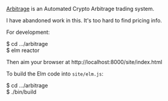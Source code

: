 [Arbitrage](https://arbitrage.wtf) is an Automated Crypto Arbitrage trading system.

I have abandoned work in this. 
It's too hard to find pricing info.

For development:

$ cd .../arbitrage<br/>
$ elm reactor

Then aim your browser at http://localhost:8000/site/index.html

To build the Elm code into `site/elm.js`:

$ cd .../arbitrage<br/>
$ ./bin/build
